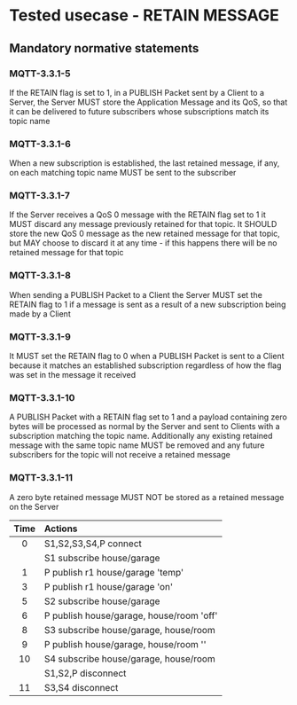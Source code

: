 # Tested usecase - RETAIN MESSAGE

## Mandatory normative statements

### MQTT-3.3.1-5

If the RETAIN flag is set to 1, in a PUBLISH Packet sent by a Client to a Server,
the Server MUST store the Application Message and its QoS, so that it can be
delivered to future subscribers whose subscriptions match its topic name

### MQTT-3.3.1-6

When a new subscription is established, the last retained message, if any, on
each matching topic name MUST be sent to the subscriber

### MQTT-3.3.1-7

If the Server receives a QoS 0 message with the RETAIN flag set to 1 it MUST
discard any message previously retained for that topic. It SHOULD store the new
QoS 0 message as the new retained message for that topic, but MAY choose to
discard it at any time - if this happens there will be no retained message for
that topic

### MQTT-3.3.1-8

When sending a PUBLISH Packet to a Client the Server MUST set the RETAIN flag to
1 if a message is sent as a result of a new subscription being made by a Client

### MQTT-3.3.1-9

It MUST set the RETAIN flag to 0 when a PUBLISH Packet is sent to a Client
because it matches an established subscription regardless of how the flag was set
in the message it received

### MQTT-3.3.1-10

A PUBLISH Packet with a RETAIN flag set to 1 and a payload containing zero bytes
will be processed as normal by the Server and sent to Clients with a subscription
matching the topic name. Additionally any existing retained message with the same
topic name MUST be removed and any future subscribers for the topic will not
receive a retained message

### MQTT-3.3.1-11

A zero byte retained message MUST NOT be stored as a retained message on the
Server

|Time   | Actions
|:--:   | :--
|0      | S1,S2,S3,S4,P connect
|       | S1 subscribe house/garage
|1      | P publish r1 house/garage 'temp'
|3      | P publish r1 house/garage 'on'
|5      | S2 subscribe house/garage
|6      | P publish house/garage, house/room 'off'
|8      | S3 subscribe house/garage, house/room
|9      | P publish house/garage, house/room ''
|10     | S4 subscribe house/garage, house/room
|       | S1,S2,P disconnect
|11     | S3,S4 disconnect
